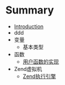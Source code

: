 # Summary

* [Introduction](README.md)
* ddd
* 变量
   * 基本类型
* 函数
   * [用户函数的实现](yong_hu_han_shu_de_shi_xian.md)
* Zend虚拟机
   * [Zend执行引擎](zend_executor.md)

